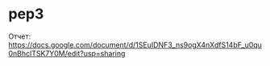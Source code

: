 # pep3
Отчет: https://docs.google.com/document/d/1SEuIDNF3_ns9ogX4nXdfS14bF_u0qu0nBhclTSK7Y0M/edit?usp=sharing
